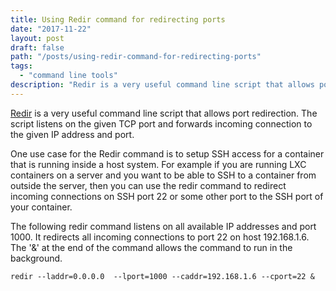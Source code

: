 ```yaml
---
title: Using Redir command for redirecting ports
date: "2017-11-22"
layout: post
draft: false
path: "/posts/using-redir-command-for-redirecting-ports"
tags:
  - "command line tools"
description: "Redir is a very useful command line script that allows port redirection. The script listens on the given TCP port and forwards incoming connection to the given IP address and port"
---
```


[Redir](https://linux.die.net/man/1/redir) is a very useful command line script that allows port redirection. The script listens on the given TCP port and forwards incoming connection to the given IP address and port.

One use case for the Redir command is to setup SSH access for a container that is running inside a host system. For example if you are running LXC containers on a server and you want to be able to SSH to a container from outside the server, then you can use the redir command to redirect incoming connections on SSH port 22 or some other port to the SSH port of your container.

The following redir command listens on all available IP addresses and port 1000. It redirects all incoming connections to port 22 on host 192.168.1.6. The '&' at the end of the command allows the command to run in the background.

```
redir --laddr=0.0.0.0  --lport=1000 --caddr=192.168.1.6 --cport=22 &
```
